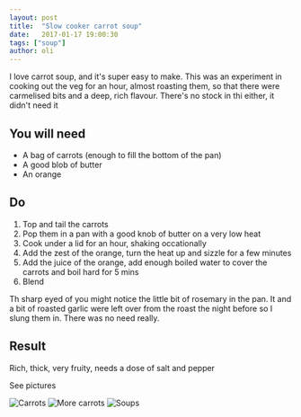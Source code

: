 ```yaml
---
layout: post
title:  "Slow cooker carrot soup"
date:   2017-01-17 19:00:30
tags: ["soup"]
author: oli
---
```


I love carrot soup, and it's super easy to make.  This was an experiment in cooking out the veg for an hour, almost roasting them, so that there were carmelised bits and a deep, rich flavour.  There's no stock in thi either, it didn't need it


## You will need

* A bag of carrots (enough to fill the bottom of the pan)
* A good blob of butter
* An orange

## Do

1. Top and tail the carrots
2. Pop them in a pan with a good knob of butter on a very low heat
3. Cook under a lid for an hour, shaking occationally
4. Add the zest of the orange, turn the heat up and sizzle for a few minutes
4. Add the juice of the orange, add enough boiled water to cover the carrots and boil hard for 5 mins
5. Blend

Th sharp eyed of you might notice the little bit of rosemary in the pan.  It and a bit of roasted garlic were left over from the roast the night before so I slung them in.  There was no need really.

## Result

Rich, thick, very fruity, needs a dose of salt and pepper

See pictures

![Carrots](/images/blog/carrot_soup1.jpg)
![More carrots](/images/blog/carrot_soup2.jpg)
![Soups](/images/blog/carrot_soup3.jpg)